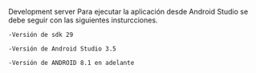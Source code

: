 Development server
Para ejecutar la aplicación desde Android Studio se debe seguir con las siguientes insturcciones.

	-Versión de sdk 29

	-Versión de Android Studio 3.5

	-Versión de ANDROID 8.1 en adelante
